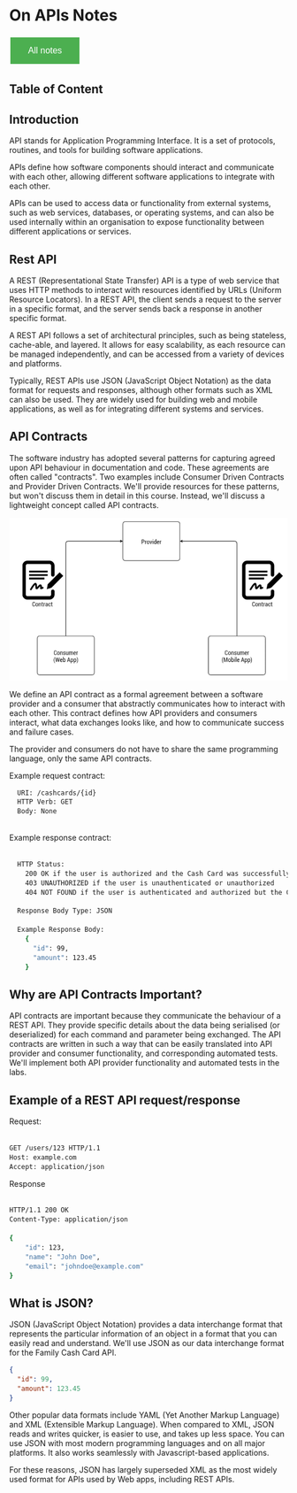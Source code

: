 # On APIs Notes

<style>
  .back-button {
    background-color: #4CAF50; /* Green */
    border: none;
    color: white;
    padding: 15px 32px;
    text-align: center;
    text-decoration: none;
    display: inline-block;
    font-size: 16px;
    margin: 4px 2px;
    cursor: pointer;
  }
</style>

<button class="back-button" onclick="window.location.href='https://matiaspakua.github.io/tech.notes.io'">All notes</button>

## Table of Content

## Introduction

API stands for Application Programming Interface. It is a set of protocols, routines, and tools for building software applications. 

APIs define how software components should interact and communicate with each other, allowing different software applications to integrate with each other. 

APIs can be used to access data or functionality from external systems, such as web services, databases, or operating systems, and can also be used internally within an organisation to expose functionality between different applications or services.

## Rest API

A REST (Representational State Transfer) API is a type of web service that uses HTTP methods to interact with resources identified by URLs (Uniform Resource Locators). In a REST API, the client sends a request to the server in a specific format, and the server sends back a response in another specific format.

A REST API follows a set of architectural principles, such as being stateless, cache-able, and layered. It allows for easy scalability, as each resource can be managed independently, and can be accessed from a variety of devices and platforms.

Typically, REST APIs use JSON (JavaScript Object Notation) as the data format for requests and responses, although other formats such as XML can also be used. They are widely used for building web and mobile applications, as well as for integrating different systems and services.

## API Contracts

The software industry has adopted several patterns for capturing agreed upon API behaviour in documentation and code. These agreements are often called "contracts". Two examples include Consumer Driven Contracts and Provider Driven Contracts. We'll provide resources for these patterns, but won't discuss them in detail in this course. Instead, we'll discuss a lightweight concept called API contracts.

![API Contract](../../images/api-contract-consumer-provider.png)

We define an API contract as a formal agreement between a software provider and a consumer that abstractly communicates how to interact with each other. This contract defines how API providers and consumers interact, what data exchanges looks like, and how to communicate success and failure cases.

The provider and consumers do not have to share the same programming language, only the same API contracts.

Example request contract:

```bash
  URI: /cashcards/{id}
  HTTP Verb: GET
  Body: None
  
```

Example response contract:

```bash

  HTTP Status:
    200 OK if the user is authorized and the Cash Card was successfully retrieved
    403 UNAUTHORIZED if the user is unauthenticated or unauthorized
    404 NOT FOUND if the user is authenticated and authorized but the Cash Card cannot be found

  Response Body Type: JSON

  Example Response Body:
    {
      "id": 99,
      "amount": 123.45
    }
```

## Why are API Contracts Important?

API contracts are important because they communicate the behaviour of a REST API. They provide specific details about the data being serialised (or deserialized) for each command and parameter being exchanged. The API contracts are written in such a way that can be easily translated into API provider and consumer functionality, and corresponding automated tests. We'll implement both API provider functionality and automated tests in the labs.


## Example of a REST API request/response

Request:

```bash

GET /users/123 HTTP/1.1
Host: example.com
Accept: application/json

```

Response

```bash

HTTP/1.1 200 OK
Content-Type: application/json

{
    "id": 123,
    "name": "John Doe",
    "email": "johndoe@example.com"
}

```


## What is JSON?

JSON (JavaScript Object Notation) provides a data interchange format that represents the particular information of an object in a format that you can easily read and understand. We'll use JSON as our data interchange format for the Family Cash Card API.


```json
{
  "id": 99,
  "amount": 123.45
}

```

Other popular data formats include YAML (Yet Another Markup Language) and XML (Extensible Markup Language). When compared to XML, JSON reads and writes quicker, is easier to use, and takes up less space. You can use JSON with most modern programming languages and on all major platforms. It also works seamlessly with Javascript-based applications.

For these reasons, JSON has largely superseded XML as the most widely used format for APIs used by Web apps, including REST APIs.